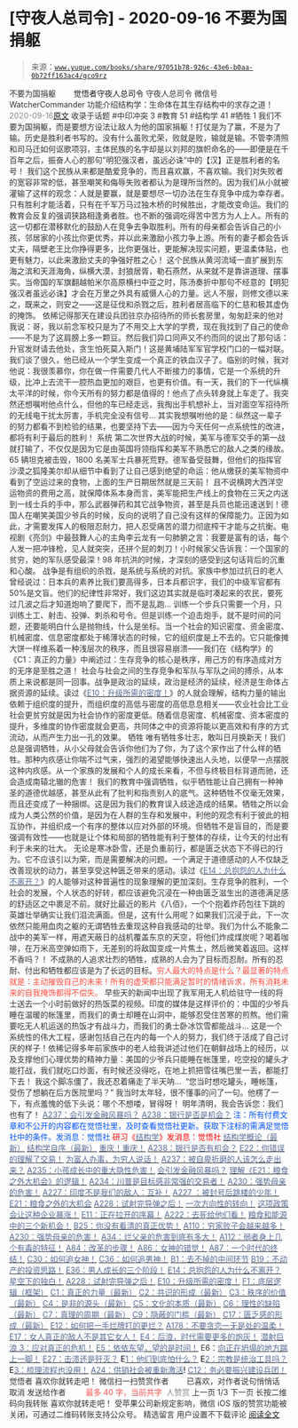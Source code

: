 # [守夜人总司令] - 2020-09-16 不要为国捐躯

> 来源：[`www.yuque.com/books/share/97051b78-926c-43e6-b0aa-0b72ff163ac4/gco9rz`](https://www.yuque.com/books/share/97051b78-926c-43e6-b0aa-0b72ff163ac4/gco9rz)

<ne-p id="520f42f3293818f927861ebbd5b15da4_p_0" data-lake-id="520f42f3293818f927861ebbd5b15da4_p_0"><ne-text id="u06d6dbd4" style="color: rgb(51, 51, 51);">不要为国捐躯</ne-text></ne-p> <ne-p id="30ca4eefa8b6041f34a56d64b45deacd" data-lake-id="30ca4eefa8b6041f34a56d64b45deacd"><ne-text id="ue12298bb" ne-fontsize="12" style="color: rgb(255, 255, 255);">原创</ne-text><ne-text id="uc9896b0a" ne-fontsize="14">觉悟者</ne-text><ne-text id="udb76e2e4" ne-fontsize="14">守夜人总司令</ne-text></ne-p> <ne-p id="0763bcf19e6241ecffa1248e74f0b1f5" data-lake-id="0763bcf19e6241ecffa1248e74f0b1f5"><ne-text id="u051c6b5b" ne-fontsize="14" ne-bold="true" style="color: rgb(51, 51, 51);">守夜人总司令</ne-text></ne-p> <ne-p id="c11130e174c5a43c9c4799e4f81562c3" data-lake-id="c11130e174c5a43c9c4799e4f81562c3"><ne-text id="ud3db141f" ne-fontsize="14" style="color: rgb(51, 51, 51);">微信号</ne-text><ne-text id="ud1f8611f" ne-fontsize="14" style="color: rgb(51, 51, 51);">WatcherCommander</ne-text></ne-p> <ne-p id="5917503dd193f0454ae94f0800b03fb8" data-lake-id="5917503dd193f0454ae94f0800b03fb8"><ne-text id="u180d80f2" ne-fontsize="14" style="color: rgb(51, 51, 51);">功能介绍</ne-text><ne-text id="u263b828e" ne-fontsize="14" style="color: rgb(51, 51, 51);">结构学：生命体在其生存结构中的求存之道！</ne-text></ne-p> <ne-p id="559a0d7635f70a649da909089e38101e" data-lake-id="559a0d7635f70a649da909089e38101e"><ne-text id="uf1831818" style="color: rgb(140, 140, 140);">2020-09-16</ne-text>[<ne-text id="u7a95e854" ne-fontsize="14">原文</ne-text>](https://mp.weixin.qq.com/s?__biz=MzAxNDk1NjI2Mw==&mid=2247485668&idx=1&sn=5637d4b47baa16d7753e0cb8256d77ec&chksm=9b8a2b6cacfda27a8967982236eb5027783903213df0bfdd64f52c5b69e2f181d3ff1203b8f4&scene=27#wechat_redirect&cpage=148)</ne-p> <ne-p id="50f4384abb781ca7ab16fad4f1c852a2" data-lake-id="50f4384abb781ca7ab16fad4f1c852a2"><ne-text id="uafc3b36d" style="color: rgb(51, 51, 51);">收录于话题</ne-text></ne-p> <ne-p id="6112f5851c0a1d11516528e226bb0361" data-lake-id="6112f5851c0a1d11516528e226bb0361"><ne-text id="ub71403f7" style="color: rgb(51, 51, 51);">#中印冲突 3</ne-text></ne-p> <ne-p id="a036a2d3908c0d39f90234e61bd9793a" data-lake-id="a036a2d3908c0d39f90234e61bd9793a"><ne-text id="ud5a4c707" style="color: rgb(51, 51, 51);">#教育 51</ne-text></ne-p> <ne-p id="54e55f6efb3bf4b08f7ce3a6bfb8a7ff" data-lake-id="54e55f6efb3bf4b08f7ce3a6bfb8a7ff"><ne-text id="ue19eb817" style="color: rgb(51, 51, 51);">#结构学 41</ne-text></ne-p> <ne-p id="2994b09e64cddb56740a365cfd66d190" data-lake-id="2994b09e64cddb56740a365cfd66d190"><ne-text id="u09397973" style="color: rgb(51, 51, 51);">#牺牲 1</ne-text></ne-p> <ne-p id="c75732ab6993c1261e930b492f4c5824" data-lake-id="c75732ab6993c1261e930b492f4c5824"><ne-text id="u8f5b690b" style="color: rgb(47, 48, 52);">我们不要为国捐躯，而是要想方设法让敌人为他的国家捐躯！打仗是为了赢，不是为了输。历史是胜利者书写的。没有什么虽败尤荣，败就是败，输就是输。不管李清照和司马迁如何讴歌项羽，主体民族的名字却是以刘邦的旗帜命名的——即便是在千百年之后，振奋人心的那句”明犯强汉者，虽远必诛“中的【汉】正是胜利者的名号！</ne-text></ne-p> <ne-p id="f7e422b4a87f5d2424eccfa6b1de892b" data-lake-id="f7e422b4a87f5d2424eccfa6b1de892b"><ne-text id="u8a4edd68" style="color: rgb(47, 48, 52);">我们这个民族从来都是酷爱竞争的，而且喜欢赢，不喜欢输。我们对失败者的宽容非常的低，甚至嘲笑和侮辱失败者都认为是理所当然的。因为我们从小就被灌输了这样的观念：人就是要赢，就是要想尽一切办法在生存竞争中成为幸存者。只有胜利才能活着，只有在千军万马过独木桥的时候胜出，才能改变命运。我们的教育会反复的强调狭路相逢勇者胜。也不断的强调吃得苦中苦方为人上人。所有的这一切都在潜移默化的鼓励人在竞争去争取胜利。所有的母亲都会告诉自己的小孩，邻居家的小孩比你更优秀，并以此来激励小孩力争上游。所有的妻子都会告诉丈夫，隔壁老王比你挣得更多，比你更强壮，更能解决现实问题，更温柔体贴，也更有魅力，以此来激励丈夫的争强好胜之心！</ne-text></ne-p> <ne-p id="b6bc8ef7e7d942de06d3515563be4267" data-lake-id="b6bc8ef7e7d942de06d3515563be4267"><ne-text id="u8c5616f5" style="color: rgb(47, 48, 52);">这个民族从黄河流域一直扩展到东海之滨和天涯海角，纵横大漠，封狼居胥，勒石燕然，从来就不是靠讲道理、摆事实。当帝国的军旗翻越帕米尔高原横扫中亚之时，陈汤奏折中那句不经意的【明犯强汉者虽远必诛】才会在万里之外具有威慑人心的力量。远人不服，则修文德以来之，既来之，则安之——这是征伐和杀戮之后，胜利者居高临下的仁慈和极其虚伪的掩饰。</ne-text></ne-p> <ne-p id="26e1c3db23373672362caff9fa23e1fb" data-lake-id="26e1c3db23373672362caff9fa23e1fb"><ne-text id="u087168c8" style="color: rgb(51, 51, 51);">依稀记得那天在建设兵团驻京办招待所的师长套房里，匆匆赶来的他对我说：哥，我以前念军校只是为了不用交上大学的学费，现在我找到了自己的使命——不是为了这肩膀上多一颗豆。然后我们异口同声又不约而同的说出了那句话：升官发财请去他处，贪生怕死莫入斯门！这是黄埔陆军军官学校门口的一幅对联。我们谈了很久，他已经从一个学生变成一个真正的铁血汉子了。临别的时候，我对他说：我很羡慕你，你在做一件需要几代人不断接力的事情，它是一个系统的升级，比冲上去流干一腔热血更加的艰巨，也更有价值。有一天，我们的下一代纵横太平洋的时候，你今天所有的努力都是值得的！他点了点头转身就上车走了。我突然还想嘱咐他点什么，但他的车已经走远，我掏出手机想补上，当对面空军招待所的无线电干扰太厉害，手机完全没有信号… 其实我想嘱咐他的是：纵然这一辈子的努力都看不到检验的结果，也要坚持下去——因为今天任何一点系统性的改进，都将有利于最后的胜利！</ne-text></ne-p> <ne-p id="ea94e0d91cb47de5b5c329ed3a740676" data-lake-id="ea94e0d91cb47de5b5c329ed3a740676"><ne-text id="u98a6791f" ne-bold="true" style="color: rgb(51, 51, 51);">系统</ne-text></ne-p> <ne-p id="1ac5551ecfb4fa57cb6cece21e38c470" data-lake-id="1ac5551ecfb4fa57cb6cece21e38c470"><ne-text id="ub3415ea5" style="color: rgb(51, 51, 51);">第二次世界大战的时候，美军与德军交手的第一战就打输了，不仅仅是因为它是由英国将领指挥和美军不熟悉它的敌人之类的缘故。65 辆坦克被击毁，1800 名美军士兵暴死荒野。德军备受鼓舞，但他们的指挥官沙漠之狐隆美尔却从细节中看到了让自己感到绝望的命运：他从缴获的美军物资中看到了空运过来的食物，上面的生产日期居然就是三天前！</ne-text></ne-p> <ne-p id="6bc2fc395d474d4973186591ef8c5202" data-lake-id="6bc2fc395d474d4973186591ef8c5202"><ne-text id="ua9ff77cd" style="color: rgb(51, 51, 51);">且不说横跨大西洋空运物资的费用之高，就保障体系本身而言，美军能把生产线上的食物在三天之内送到一线士兵的手中，那么武器弹药和其它战争物资，甚至是兵员也能迅速送到！德国人在嘲笑美国少爷兵的时候，反向的说明了自己没有这样的保障能力。正因为如此，才需要发挥人的极限忍耐力，把人忍受痛苦的潜力彻底榨干才能与之抗衡。电视剧《亮剑》中最鼓舞人心的主角李云龙有一句肺腑之言：我要是富有的话，每个人发一把冲锋枪，见人就突突，还拼个屁的刺刀！小时候家父告诉我：一个国家的贫穷，她的军队感受最深！98 年抗洪的时候，才深刻的感受到这句话背后的沉重和心酸。</ne-text></ne-p> <ne-p id="a70cd529f89d855cc976133688655f54" data-lake-id="a70cd529f89d855cc976133688655f54"><ne-text id="uf79ee60a" style="color: rgb(51, 51, 51);">战争是有组织的杀戮，是系统与系统的对抗。家族中参加过抗日的老人曾经说过：日本兵的素养比我们要高得多，日本兵都识字，我们的中级军官都有 50%是文盲。他们的纪律性非常好，我们这边其实就是临时凑起来的农民，要死过几波之后才知道炮响了要爬下，而不是乱跑… 训练一个步兵只需要一个月，只训练土工、射击、投弹、刺杀和号令。但是训练一个迫击炮手，就不是时间的问题，还要能明白什么是抛物线，什么是坐标。当一个社会的知识密度、资金密度、机械密度、信息密度都处于稀薄状态的时候，它的组织度是上不去的。它只能像摊大饼一样维系着一种浅层次的秩序，而且很容易崩溃——我们在《结构学》的《C1：真正的力量》中阐述过：生存竞争的核心是秩序，用己方的有序造成对方的无序是至胜之道！</ne-text></ne-p> <ne-p id="fe4f453598efa5a53133c014ee67e289" data-lake-id="fe4f453598efa5a53133c014ee67e289"><ne-text id="u0e7e67b3" style="color: rgb(51, 51, 51);">社会与社会之间的生存竞争和军队与军队之间的搏杀，从本质上来说都是同一回事。战争是政治的延续，政治是经济的延续，经济是生命体占据资源的延续。读过《</ne-text>[<ne-text id="u6d1882c4" style="color: rgb(87, 107, 149);">E10：升级所需的密度！</ne-text>](http://mp.weixin.qq.com/s?__biz=MzAxNDk1NjI2Mw==&mid=2247485337&idx=1&sn=e93780b3d10de5b467e71f326eb12838&chksm=9b8a2411acfdad07d858079223ba3eda77fe88caa8d769030eb67c15f5511fab584f8d1244ca&scene=21#wechat_redirect)<ne-text id="u4523721a" style="color: rgb(51, 51, 51);">》的人就会理解，结构力量的输出依赖于组织度的提升，而组织度的高低与密度的高低息息相关——农业社会比工业社会更贫穷就是因为社会协作的密度更低。随着信息密度、机械密度、资本密度的提升，多维度的协作密度就会更高，共同体之中的资源将能以更高效和有序的方式流动，从而产生力出一孔的效果。</ne-text></ne-p> <ne-p id="5aa0bbf7916233125e4385a01f52effb" data-lake-id="5aa0bbf7916233125e4385a01f52effb"><ne-text id="u98f88f10" ne-bold="true" style="color: rgb(51, 51, 51);">牺牲</ne-text></ne-p> <ne-p id="f817faf043d5fc33bd021c702493921e" data-lake-id="f817faf043d5fc33bd021c702493921e"><ne-text id="u1a166a91" style="color: rgb(51, 51, 51);">唯有牺牲多壮志，敢叫日月换新天！我们总是强调牺牲，从小父母就会告诉你他们为了你，为了这个家作出了什么样的牺牲。那种内疚感让你喘不过气来，强烈的渴望能够快速出人头地，以便早一点摆脱这种内疚感。从一个家族的发展和个人的成长来看，不但与终极目标背道而驰，还会造成南辕北辙的危害！</ne-text></ne-p> <ne-p id="eba6cce467781cd750bd5c26614dbb79" data-lake-id="eba6cce467781cd750bd5c26614dbb79"><ne-text id="udb5998ae" style="color: rgb(51, 51, 51);">我们的教育中强调牺牲，似乎牺牲能让自己拥有一种神圣的道德优越感，甚至从此有了批判和指责别人的底气。这种牺牲不仅毫无效果，而且还变成了一种捆绑。这是因为我们的教育误入歧途造成的结果。牺牲之所以会成为人类公然的价值，是因为在人群的生存和发展中，利他的观念有利于彼此的相互协作，并组织成一个有序的整体以应对外部的环境。但牺牲不是盲目的，而是要强调有效性——也就是让个体和局部的牺牲能有利于整体的存续，让今天的付出有利于未来的壮大。</ne-text></ne-p> <ne-p id="b873df138629660c0d496713a2c73693" data-lake-id="b873df138629660c0d496713a2c73693"><ne-text id="ucc48e381" style="color: rgb(51, 51, 51);">无论是寒冰卧雪，还是负重前行，都是匮乏状态下不得已的行为。它不应该引以为荣，而是需要解决的问题。一个满足于道德感动的人不仅缺乏改善现状的动力，甚至享受这种匮乏带来的感动。读过《</ne-text>[<ne-text id="u114023bd" style="color: rgb(87, 107, 149);">E14：总抱怨的人为什么不离开？</ne-text>](http://mp.weixin.qq.com/s?__biz=MzIzMDYwOTM0Mg==&mid=2247484341&idx=1&sn=c266eb0136273f0b1219e0fd659daafc&chksm=e8b19b64dfc61272f157e1e17a76b2e83c6fd62a1beb78d60ea73a65463109b428cd9dd6ce7a&scene=21#wechat_redirect)<ne-text id="ue2bb50b6" style="color: rgb(51, 51, 51);">》的人能够对这种普遍性的现象理解的更加深刻。生存竞争的胜利，一个社会的发展，个人状态的好转，都应该避免沉浸在一种由匮乏滋生出的道德满足感的舒适区之中裹足不前。就好比最近的影片《八佰》，一个个抱着炸药包往下跳的英雄壮举确实让我们泪流满面。但是，这有什么用呢？如果我们沉浸于此，下一次依然只能用血肉之躯的无谓牺牲去重现这种自我感动的壮举。我们为什么不能象二战中的美军一样，用遮天蔽日的战机覆盖东京的天空，将他们炸成煤炭呢？喝着咖啡，在万米高空弹如雨下，无差别的将敌国变成一片焦土，然后微笑着返回。这样不香吗？！</ne-text></ne-p> <ne-p id="cc3ea5c5a3415cd8d985c4a91b6d4aa4" data-lake-id="cc3ea5c5a3415cd8d985c4a91b6d4aa4"><ne-text id="u76f3c650" ne-bold="true" style="color: rgb(51, 51, 51);">不成熟的人追求壮烈的牺牲，成熟的人会为了目标而忍耐。所有的忍耐、付出和牺牲都应该是为了长远的目标。</ne-text><ne-text id="ub050a1a6" style="color: rgb(255, 76, 65);">穷人最大的特点是什么？最显著的特点就是：主动摧毁自己的未来！所有的虚荣都只能满足暂时的情绪诉求，所有消耗未来的自我掩饰都得不偿失。</ne-text></ne-p> <ne-p id="20ca2db627716ab3fb5d54a60c38eae3" data-lake-id="20ca2db627716ab3fb5d54a60c38eae3"><ne-text id="u52c89c03" style="color: rgb(51, 51, 51);">早些天的新闻中出现了我军用无人机给驻守一线的将士送去一个小时前做好的热饭菜的视频。印度的媒体是这样评价的：中国的少爷兵睡在温暖的帐篷里，而我们的勇士却睡在山洞中，能够忍受住苦寒的煎熬。他们需要吃无人机运送的热饭才有战斗力，而我们的勇士卧冰饮雪都能战斗…</ne-text></ne-p> <ne-p id="3733e41092aaa520f87188e9ddc03ba1" data-lake-id="3733e41092aaa520f87188e9ddc03ba1"><ne-text id="ud6dfa5fa" style="color: rgb(51, 51, 51);">这是一个系统性的伟大工程，感谢包括自己在内的每一个人的努力，我们终于活成了自己讨厌的样子！依稀记得多年前家族中的老人给我讲述过他们在朝鲜战场上的经历，以及支撑他们心理优势的精神力量：美国的少爷兵只能睡在帐篷里，吃空投的罐头才能打战，我们就吃口炒面，有时候还没得吃，在地上抓把雪往嘴巴里一丢，都能打下去！ 我这个脚冻僵了，我还忍着痛走了半天呐…  “您当时想吃罐头，睡帐篷，受伤了想躺在后方医院里吗？” 我当时太年轻，很不懂事的问了一句。他楞了一下，有点羞愧的低下头说：哪个不想喽，冒得呀！</ne-text></ne-p> <ne-p id="d9bb76815cf07db76ff0d902be77d711" data-lake-id="d9bb76815cf07db76ff0d902be77d711"><ne-text id="u3b3dc1d2" style="color: rgb(51, 51, 51);">明年清明，我会告诉您：我们也有了！</ne-text></ne-p> <ne-p id="228eff93e02c606554f74b1e78231220" data-lake-id="228eff93e02c606554f74b1e78231220">[<ne-text id="u889dbc02" style="color: rgb(87, 107, 149);">A237：会引发金融风暴吗？</ne-text>](http://mp.weixin.qq.com/s?__biz=MzIzMDYwOTM0Mg==&mid=2247484522&idx=1&sn=2c70396adcb6dc54df34052ca924aac5&chksm=e8b19cbbdfc615ad03c4de063af6eb3dcd8af5e3b20e71438206304d6b44ad150fc6d8b8e9ff&scene=21#wechat_redirect)</ne-p> <ne-p id="42d80c04ccc1e517c7c98e4336480a91" data-lake-id="42d80c04ccc1e517c7c98e4336480a91">[<ne-text id="ue47369e2" style="color: rgb(87, 107, 149);">A238：银行是否是机会？</ne-text>](http://mp.weixin.qq.com/s?__biz=MzIzMDYwOTM0Mg==&mid=2247484540&idx=1&sn=81b890bffd6da20d47889eaba2f4f952&chksm=e8b19caddfc615bb3c116dfad3102dbc26db8b52dd66651175b2e20cbae6005598a4735bdf67&scene=21#wechat_redirect)</ne-p> <ne-p id="4ea8928432e1ad37de5ecf7e1ca91c44" data-lake-id="4ea8928432e1ad37de5ecf7e1ca91c44"><ne-text id="u9746e9bd" style="color: rgb(0, 82, 255);">注：</ne-text><ne-text id="u2e1625ce" style="color: rgb(0, 82, 255);">所有付费文章和不公开的内容都在觉悟社里，及时查看觉悟社更新。获取下注标的需满足觉悟社中的条件。发消息：觉悟社</ne-text></ne-p> <ne-p id="fa83739848203371d91797bb5f5e28b2" data-lake-id="fa83739848203371d91797bb5f5e28b2"><ne-text id="u9602bd66" style="color: rgb(255, 0, 0);">研习《</ne-text>[<ne-text id="uce0f28d3" style="color: rgb(87, 107, 149);">结构学</ne-text>](https://mp.weixin.qq.com/mp/appmsgalbum?action=getalbum&album_id=1318317199878225920&__biz=MzAxNDk1NjI2Mw==#wechat_redirect)<ne-text id="u6eb873a5" style="color: rgb(255, 0, 0);">》发消息</ne-text><ne-text id="udc72c7b6" ne-bold="true" style="color: rgb(255, 0, 0);">：觉悟社</ne-text></ne-p>  <ne-p id="f651120d42a59e2ec6db9031a086398a" data-lake-id="f651120d42a59e2ec6db9031a086398a"><ne-card data-card-name="image" data-card-type="inline" id="hJzmM" data-event-boundary="card" style="color: rgb(51, 51, 51);"><ne-p id="431f34335fa14d3402f17248df49d304" data-lake-id="431f34335fa14d3402f17248df49d304">[<ne-text id="u16296931" style="color: rgb(87, 107, 149);">结构学概论（最新）</ne-text>](http://mp.weixin.qq.com/s?__biz=MzAxNDk1NjI2Mw==&mid=2247485167&idx=1&sn=d5e962eff4a8e9770c83bc87d19d07f3&chksm=9b8a2567acfdac7154f7a62996dca874e5d186b44f3d120dcb633760318788c42d304e325313&scene=21#wechat_redirect)</ne-p> <ne-p id="bd4fc803708b9b53a894c9583a1553f2" data-lake-id="bd4fc803708b9b53a894c9583a1553f2">[<ne-text id="u98701394" style="color: rgb(87, 107, 149);">结构学自序（最新）</ne-text>](http://mp.weixin.qq.com/s?__biz=MzAxNDk1NjI2Mw==&mid=2247485327&idx=1&sn=5a8c9a6499c84e1c3129ca7cb41e0ac7&chksm=9b8a2407acfdad112471c12c6b86e4e914116dbb6d6588fa726a72e0aafa01d9c1b9fd24a738&scene=21#wechat_redirect)</ne-p> <ne-p id="5e8e3d514ff6c41cdf650e19accb02cc" data-lake-id="5e8e3d514ff6c41cdf650e19accb02cc">[<ne-text id="uf5ff4bb5" style="color: rgb(87, 107, 149);">重庆！重庆！</ne-text>](http://mp.weixin.qq.com/s?__biz=MzAxNDk1NjI2Mw==&mid=2247485354&idx=1&sn=331128611c478feede60317e963239a5&chksm=9b8a2422acfdad3448a9bcc0f9745f4367028e8a9b0a307f7c01c2690c398560a4be5e43492c&scene=21#wechat_redirect)</ne-p> <ne-p id="922f2c1b5bc839d4bc8875903ff28b33" data-lake-id="922f2c1b5bc839d4bc8875903ff28b33">[<ne-text id="u90f1ab4a" style="color: rgb(87, 107, 149);">A238：银行是否有机会？</ne-text>](http://mp.weixin.qq.com/s?__biz=MzIzMDYwOTM0Mg==&mid=2247484540&idx=1&sn=81b890bffd6da20d47889eaba2f4f952&chksm=e8b19caddfc615bb3c116dfad3102dbc26db8b52dd66651175b2e20cbae6005598a4735bdf67&scene=21#wechat_redirect)</ne-p> <ne-p id="324b202b007a652fa920f6f40a6a9ae2" data-lake-id="324b202b007a652fa920f6f40a6a9ae2">[<ne-text id="u1ea23dd8" style="color: rgb(87, 107, 149);">E22：你错误的理解了交易！</ne-text>](http://mp.weixin.qq.com/s?__biz=MzIzMDYwOTM0Mg==&mid=2247484534&idx=1&sn=4da3b80744c11ff93a064a7a2d4b7c06&chksm=e8b19ca7dfc615b18eaa929a98f58a9ff6f4b63436cfa078a3157f29d854f17c571baf2de47d&scene=21#wechat_redirect)</ne-p> <ne-p id="40e1a29956eb2fd01d5b9538af0ad7c7" data-lake-id="40e1a29956eb2fd01d5b9538af0ad7c7">[<ne-text id="u85dc75b9" style="color: rgb(87, 107, 149);">为富人办事，为穷人说话！</ne-text>](http://mp.weixin.qq.com/s?__biz=MzIzMDYwOTM0Mg==&mid=2247484462&idx=1&sn=195ebab17907fba73c69ae7a11bc40ad&chksm=e8b19cffdfc615e9b2f88327d492813afa3656859f4d67a6d831ac1cf684a54b760a8b8edcd6&scene=21#wechat_redirect)</ne-p> <ne-p id="bed7f6245d74d5c2062528210aa93620" data-lake-id="bed7f6245d74d5c2062528210aa93620">[<ne-text id="u8f39fb87" style="color: rgb(87, 107, 149);">A237：被自卑折磨的人该怎么走出来？</ne-text>](http://mp.weixin.qq.com/s?__biz=MzIzMDYwOTM0Mg==&mid=2247484529&idx=1&sn=5cda6fa381314ad6f7a35ab99e1371eb&chksm=e8b19ca0dfc615b689e2d9bb82ff6a52ad758063a1994d668cd4b86d62f7eb69d75dcf203381&scene=21#wechat_redirect)</ne-p> <ne-p id="d7798f4f3a27e9841e80d3523821cada" data-lake-id="d7798f4f3a27e9841e80d3523821cada">[<ne-text id="uab4e2d92" style="color: rgb(87, 107, 149);">A235：小孩成长中的重大隐性危害！</ne-text>](http://mp.weixin.qq.com/s?__biz=MzIzMDYwOTM0Mg==&mid=2247484498&idx=1&sn=29d5df90e1621a833a1b091917d398c5&chksm=e8b19c83dfc61595ea43aa681ecf86e291392deeec080e32ab21cbacdd044c99e0d9ba86591e&scene=21#wechat_redirect)</ne-p> <ne-p id="85ced051f36c2991aaae581e3f3e8199" data-lake-id="85ced051f36c2991aaae581e3f3e8199">[<ne-text id="u1979b806" style="color: rgb(87, 107, 149);">会引发金融风暴吗？</ne-text>](http://mp.weixin.qq.com/s?__biz=MzIzMDYwOTM0Mg==&mid=2247484522&idx=1&sn=2c70396adcb6dc54df34052ca924aac5&chksm=e8b19cbbdfc615ad03c4de063af6eb3dcd8af5e3b20e71438206304d6b44ad150fc6d8b8e9ff&scene=21#wechat_redirect)</ne-p> <ne-p id="8f73c7234ff4e61c6b161afc814c4a21" data-lake-id="8f73c7234ff4e61c6b161afc814c4a21">[<ne-text id="u80559b7e" style="color: rgb(87, 107, 149);">理解《E21：粮食之外大机会》的逻辑！</ne-text>](http://mp.weixin.qq.com/s?__biz=MzIzMDYwOTM0Mg==&mid=2247484490&idx=1&sn=d6b0ba80383d73c2bfb33dd61bad8d51&chksm=e8b19c9bdfc6158d73d9235a78c2973b21668eebd350c2f32979b7c00cbf60772ad297245654&scene=21#wechat_redirect)</ne-p> <ne-p id="77604cfb76dd1966a2cec92d07f31a35" data-lake-id="77604cfb76dd1966a2cec92d07f31a35">[<ne-text id="ud23e847d" style="color: rgb(87, 107, 149);">A234：川普是目标感非常强的交易者！</ne-text>](http://mp.weixin.qq.com/s?__biz=MzAxNDk1NjI2Mw==&mid=2247485608&idx=1&sn=057b67c8598ed8c182cbd27b048bb43a&chksm=9b8a2b20acfda2364c5788396766d79261e91c64949349d9a398b69e85f64dcbf357125dc14b&scene=21#wechat_redirect)</ne-p> <ne-p id="0d8ad77ee8916cc3a6c6e660a4cf4ba4" data-lake-id="0d8ad77ee8916cc3a6c6e660a4cf4ba4">[<ne-text id="ud28ef8d4" style="color: rgb(87, 107, 149);">A230：强势母亲的危害！</ne-text>](http://mp.weixin.qq.com/s?__biz=MzAxNDk1NjI2Mw==&mid=2247485580&idx=1&sn=2cc3edbadc35fe694b34e553e609e93f&chksm=9b8a2b04acfda21277dcce494459ecb73b606a954a7e020e03498408591b33bead008575f0f7&scene=21#wechat_redirect)</ne-p> <ne-p id="2b7d80c613a85b7b2f95a5bf3d3cb66b" data-lake-id="2b7d80c613a85b7b2f95a5bf3d3cb66b">[<ne-text id="u976bfe57" style="color: rgb(87, 107, 149);">A227：印度不是我们的敌人：互补！</ne-text>](http://mp.weixin.qq.com/s?__biz=MzAxNDk1NjI2Mw==&mid=2247485574&idx=1&sn=268d20521da6989ef4ae4dd016f2786b&chksm=9b8a2b0eacfda2181ec2982469228e388b8a0b4bd1418bc8fd7a61b31e09253a019d6c409a38&scene=21#wechat_redirect)</ne-p> <ne-p id="11296893f7e438beda12b652e2b13090" data-lake-id="11296893f7e438beda12b652e2b13090">[<ne-text id="ue2ea9399" style="color: rgb(87, 107, 149);">A227 ：被封号后跳楼的少年！</ne-text>](http://mp.weixin.qq.com/s?__biz=MzAxNDk1NjI2Mw==&mid=2247485567&idx=1&sn=08c539f8f9af069f0be6a2b77ae1e332&chksm=9b8a2bf7acfda2e147d220912f1643f4d151b6d470349d767471016ae5e2ef75ad61942949aa&scene=21#wechat_redirect)</ne-p> <ne-p id="6cdaee33adc66a5208c4c3114134d562" data-lake-id="6cdaee33adc66a5208c4c3114134d562">[<ne-text id="ufb7951c8" style="color: rgb(87, 107, 149);">E21：粮食之外的大机会</ne-text>](http://mp.weixin.qq.com/s?__biz=MzIzMDYwOTM0Mg==&mid=2247484467&idx=1&sn=3e55978f301000a127810e175ff62431&chksm=e8b19ce2dfc615f43cf8c3132fde8ff0b62438e3f2c48fc87d1e74e56cf796e6a81cbf6095d1&scene=21#wechat_redirect)</ne-p> <ne-p id="0632de33a9990299bd2440f96a3aec83" data-lake-id="0632de33a9990299bd2440f96a3aec83">[<ne-text id="udbc5cb17" style="color: rgb(87, 107, 149);">A228：试射完导弹之后！</ne-text>](http://mp.weixin.qq.com/s?__biz=MzIzMDYwOTM0Mg==&mid=2247484457&idx=1&sn=df8df33971702f91b753ae45f52d165d&chksm=e8b19cf8dfc615ee367c487e82b8450dd723dd5255b789337b8bde92a1f8405e3d71269f34ae&scene=21#wechat_redirect)</ne-p> <ne-p id="90d8c19a05cf8060b74da89815786eaf" data-lake-id="90d8c19a05cf8060b74da89815786eaf">[<ne-text id="ud0bb43ca" style="color: rgb(87, 107, 149);">一次方向性的转向！</ne-text>](http://mp.weixin.qq.com/s?__biz=MzIzMDYwOTM0Mg==&mid=2247484426&idx=1&sn=430ba9a2f1537848dc2ca35f44877633&chksm=e8b19cdbdfc615cdf516be63ce9647608d13cfc5edb93e248227b651264b71a4c3ef40af6469&scene=21#wechat_redirect)</ne-p> <ne-p id="ae7641a15cdfd6504c04554dac49da8c" data-lake-id="ae7641a15cdfd6504c04554dac49da8c">[<ne-text id="u72c3e3e3" style="color: rgb(87, 107, 149);">这项政策会让这种企业暴涨！</ne-text>](http://mp.weixin.qq.com/s?__biz=MzAxNDk1NjI2Mw==&mid=2247485501&idx=1&sn=48afac32bfdab7acc8bcdc4c747a5060&chksm=9b8a2bb5acfda2a3cca374997c6b5a4e8e9e26e4f5bf4bd171ef9100692e431fab74cbbc15f6&scene=21#wechat_redirect)</ne-p> <ne-p id="ca0b6ad1c463642895b896dbf974d228" data-lake-id="ca0b6ad1c463642895b896dbf974d228">[<ne-text id="uf52ab3b8" style="color: rgb(87, 107, 149);">E11：正在拉开的序幕！</ne-text>](http://mp.weixin.qq.com/s?__biz=MzIzMDYwOTM0Mg==&mid=2247484429&idx=1&sn=279d506a3227b5ce32b3f748030b6d85&chksm=e8b19cdcdfc615cab4d71852335bf289a6cd64cec0767a6a6d5f94037774b63e03b7b0ee08d1&scene=21#wechat_redirect)</ne-p> <ne-p id="f5e4b71a88cda7d74bb579fe8d2119ad" data-lake-id="f5e4b71a88cda7d74bb579fe8d2119ad">[<ne-text id="uccf5c9b7" style="color: rgb(87, 107, 149);">A222：去死给他们看！</ne-text>](http://mp.weixin.qq.com/s?__biz=MzIzMDYwOTM0Mg==&mid=2247484441&idx=1&sn=1615709251d7bb034c73ecce3e4c14c5&chksm=e8b19cc8dfc615ded11c69f5d87f331891afe58bb6a1ac4d18908e7056fdc2ca7deb28a02ffa&scene=21#wechat_redirect)</ne-p> <ne-p id="6d4ad8f88adcfe2f47842c223f818c87" data-lake-id="6d4ad8f88adcfe2f47842c223f818c87">[<ne-text id="u7c942692" style="color: rgb(87, 107, 149);">粮食和能源中的三个新机会！</ne-text>](http://mp.weixin.qq.com/s?__biz=MzIzMDYwOTM0Mg==&mid=2247484415&idx=1&sn=ef3626b963e5b45dec87912463a8603e&chksm=e8b19b2edfc6123828d2919701fcc05f05fc035bc55ce0c6e8440475b4884683c024235823db&scene=21#wechat_redirect)</ne-p> <ne-p id="bdceb226faaca72e4c13e0f34daf0903" data-lake-id="bdceb226faaca72e4c13e0f34daf0903">[<ne-text id="ue6115ce6" style="color: rgb(87, 107, 149);">B25：你没有看清的真正优势！</ne-text>](http://mp.weixin.qq.com/s?__biz=MzIzMDYwOTM0Mg==&mid=2247484397&idx=1&sn=27132ec1912c70e752f7869429505a80&chksm=e8b19b3cdfc6122a7731db9eb66341a9909e9d973b25a6e228a62e7f360c1f0eff906591ed04&scene=21#wechat_redirect)</ne-p> <ne-p id="ea4545c8a68742cd09a2db557744b478" data-lake-id="ea4545c8a68742cd09a2db557744b478">[<ne-text id="u8f0abf76" style="color: rgb(87, 107, 149);">A110：穷家败子会越来越多！</ne-text>](http://mp.weixin.qq.com/s?__biz=MzAxNDk1NjI2Mw==&mid=2247484897&idx=1&sn=84e1c8a85eb385c04f400095d47d55eb&chksm=9b8a2669acfdaf7f7a431a12c057023ae123aaa855b0f9d48a98c21eae27788632beb60765c9&scene=21#wechat_redirect)</ne-p> <ne-p id="7e3f7d5d8195241321d574d6c34af8d9" data-lake-id="7e3f7d5d8195241321d574d6c34af8d9">[<ne-text id="ud26c2f0b" style="color: rgb(87, 107, 149);">A230：强势母亲的危害！</ne-text>](http://mp.weixin.qq.com/s?__biz=MzAxNDk1NjI2Mw==&mid=2247485580&idx=1&sn=2cc3edbadc35fe694b34e553e609e93f&chksm=9b8a2b04acfda21277dcce494459ecb73b606a954a7e020e03498408591b33bead008575f0f7&scene=21#wechat_redirect)</ne-p> <ne-p id="f7b1a42e0c22bd4c82c1a54f3455f4d7" data-lake-id="f7b1a42e0c22bd4c82c1a54f3455f4d7">[<ne-text id="ub6ba26b4" style="color: rgb(87, 107, 149);">A34：烂父亲的危害到底有多大！</ne-text>](http://mp.weixin.qq.com/s?__biz=MzIzMDYwOTM0Mg==&mid=2247483986&idx=1&sn=984fbf5e696f7a3f34f25dcf93037cea&chksm=e8b19a83dfc61395d629a54503920505c42a73a62b9e72308ed4ea0d66c509ca66a1a3138ea5&scene=21#wechat_redirect)</ne-p> <ne-p id="0575ecd0fc44e1394a870def515af24c" data-lake-id="0575ecd0fc44e1394a870def515af24c">[<ne-text id="ua01d9f44" style="color: rgb(87, 107, 149);">A112：弱者身上几个有毒的特征！</ne-text>](http://mp.weixin.qq.com/s?__biz=MzAxNDk1NjI2Mw==&mid=2247484903&idx=1&sn=609b7c81f10207eea8bcccbe35aa61b6&chksm=9b8a266facfdaf790a328ee9eca9d05f95ce939b69b2e4c1fcaacd63470bd79c44d03caeb00c&scene=21#wechat_redirect)</ne-p> <ne-p id="6f9b69cdab939fcf5612cb0c641e195a" data-lake-id="6f9b69cdab939fcf5612cb0c641e195a">[<ne-text id="u6f5ad1b9" style="color: rgb(87, 107, 149);">A84：改革的步骤！</ne-text>](http://mp.weixin.qq.com/s?__biz=MzIzMDYwOTM0Mg==&mid=2247484098&idx=1&sn=8a28fd5dce47b485ed38e4f3cfdb7d05&chksm=e8b19a13dfc61305fde13511d297aa1d6b59184825c7998f338e7d5f36742e3c06c717d78fe8&scene=21#wechat_redirect)</ne-p> <ne-p id="d6d486aa650026165c192e771974ba31" data-lake-id="d6d486aa650026165c192e771974ba31">[<ne-text id="u70842a13" style="color: rgb(87, 107, 149);">A86：女神的错觉！</ne-text>](http://mp.weixin.qq.com/s?__biz=MzAxNDk1NjI2Mw==&mid=2247484733&idx=1&sn=fab22e8ab3f80b78dab3d4e2e2716bfb&chksm=9b8a26b5acfdafa374df83506e5086a573169362877918977c08490b4e9747c45c99d1266e7f&scene=21#wechat_redirect)</ne-p> <ne-p id="7ef2d7d43a0f97be5bfa1034dff3840a" data-lake-id="7ef2d7d43a0f97be5bfa1034dff3840a">[<ne-text id="uaf12faf4" style="color: rgb(87, 107, 149);">A87：一个时代的终结！</ne-text>](http://mp.weixin.qq.com/s?__biz=MzIzMDYwOTM0Mg==&mid=2247484102&idx=1&sn=c0572fe89409ac0ef2d1468b8f81f130&chksm=e8b19a17dfc6130119eacf0492c237b5173f6f9c13265a36d7919e3132228f8c2d3306863c08&scene=21#wechat_redirect)</ne-p> <ne-p id="feadefa1006b5847594b073a1b296c25" data-lake-id="feadefa1006b5847594b073a1b296c25">[<ne-text id="u98e95b2b" style="color: rgb(87, 107, 149);">C30：如何追女神！</ne-text>](http://mp.weixin.qq.com/s?__biz=MzAxNDk1NjI2Mw==&mid=2247484588&idx=1&sn=de5c95495cc04bcfe8644c3c2bc025c3&chksm=9b8a2724acfdae3286a142c2de506a7494e2d7aa50c990c0e159cedab07b5287040f286dfac6&scene=21#wechat_redirect)</ne-p> <ne-p id="3e83a27b95ca0fc13ded1338da2bcc72" data-lake-id="3e83a27b95ca0fc13ded1338da2bcc72">[<ne-text id="u23f6d07f" style="color: rgb(87, 107, 149);">C36：如何追男神！</ne-text>](http://mp.weixin.qq.com/s?__biz=MzAxNDk1NjI2Mw==&mid=2247485234&idx=1&sn=3a3659e6648263013c662bb25ff35795&chksm=9b8a24baacfdadace5d8fa147798a3e18e84b07e4f8761b0f7137b9811a42425b869336013db&scene=21#wechat_redirect)</ne-p> <ne-p id="438b96da9c317666f2093ba896b986a5" data-lake-id="438b96da9c317666f2093ba896b986a5">[<ne-text id="u08a4c8aa" style="color: rgb(87, 107, 149);">B1：去不掉的中间环节</ne-text>](http://mp.weixin.qq.com/s?__biz=MzIzMDYwOTM0Mg==&mid=2247483903&idx=1&sn=e8a21cb816d6a27d869f81463805a208&chksm=e8b1992edfc610380f54d91f9acc9844820c77ce8a5bcedb4f36372c406647f45fd2514a6a77&scene=21#wechat_redirect)</ne-p> <ne-p id="f97f7bcf17b9d78cc6cbb29e19441a09" data-lake-id="f97f7bcf17b9d78cc6cbb29e19441a09">[<ne-text id="u4731b1db" style="color: rgb(87, 107, 149);">B19：不动产的投资思路！</ne-text>](http://mp.weixin.qq.com/s?__biz=MzIzMDYwOTM0Mg==&mid=2247484069&idx=1&sn=a13a6e590a21b27fd1356718b3a2dcd3&chksm=e8b19a74dfc613622b23c7233732cbb1d499c75f9b7ac3047cdeaee3a34eeae7d3b4871429f1&scene=21#wechat_redirect)</ne-p> <ne-p id="2707b07b1d764a0db421ae59223238ca" data-lake-id="2707b07b1d764a0db421ae59223238ca">[<ne-text id="u7863b63d" style="color: rgb(87, 107, 149);">E36：男人成长的三个阶段！</ne-text>](http://mp.weixin.qq.com/s?__biz=MzIzMDYwOTM0Mg==&mid=2247484322&idx=1&sn=c300d9466951d36645128c5167ca5934&chksm=e8b19b73dfc61265dde1bb437a9945db0c1d9c7fe1cbffe1feec995c9dde8a6eb99272dc86a9&scene=21#wechat_redirect)</ne-p> <ne-p id="d44ce0b4c079bf1ddac9ee85faf1b4e1" data-lake-id="d44ce0b4c079bf1ddac9ee85faf1b4e1">[<ne-text id="uffed275a" style="color: rgb(87, 107, 149);">E14：总抱怨的人为什么不离开？</ne-text>](http://mp.weixin.qq.com/s?__biz=MzIzMDYwOTM0Mg==&mid=2247484341&idx=1&sn=c266eb0136273f0b1219e0fd659daafc&chksm=e8b19b64dfc61272f157e1e17a76b2e83c6fd62a1beb78d60ea73a65463109b428cd9dd6ce7a&scene=21#wechat_redirect)</ne-p> <ne-p id="376895181447cb90d2804a119fff30fb" data-lake-id="376895181447cb90d2804a119fff30fb">[<ne-text id="ubeea4051" style="color: rgb(87, 107, 149);">星空下的独白！</ne-text>](http://mp.weixin.qq.com/s?__biz=MzAxNDk1NjI2Mw==&mid=2247484550&idx=1&sn=fa82f3305cc05c03bebea3852dd822b6&chksm=9b8a270eacfdae181964706c9ba3ccde2a315f3f6e21011f6296b060e0e14384ad0485da97f9&scene=21#wechat_redirect)</ne-p> <ne-p id="7decea0e2a59200e6b29f9b03752eb11" data-lake-id="7decea0e2a59200e6b29f9b03752eb11">[<ne-text id="u93d3f7a2" style="color: rgb(87, 107, 149);">A228：试射完导弹之后！</ne-text>](http://mp.weixin.qq.com/s?__biz=MzIzMDYwOTM0Mg==&mid=2247484457&idx=1&sn=df8df33971702f91b753ae45f52d165d&chksm=e8b19cf8dfc615ee367c487e82b8450dd723dd5255b789337b8bde92a1f8405e3d71269f34ae&scene=21#wechat_redirect)</ne-p> <ne-p id="b1f282fe2927e66bd531150c6c9f8944" data-lake-id="b1f282fe2927e66bd531150c6c9f8944">[<ne-text id="ud0e9fe7a" style="color: rgb(87, 107, 149);">E10：升级所需的密度！</ne-text>](http://mp.weixin.qq.com/s?__biz=MzAxNDk1NjI2Mw==&mid=2247485337&idx=1&sn=e93780b3d10de5b467e71f326eb12838&chksm=9b8a2411acfdad07d858079223ba3eda77fe88caa8d769030eb67c15f5511fab584f8d1244ca&scene=21#wechat_redirect)</ne-p> <ne-p id="851b0c10bb9d030cf8c21c49be603b14" data-lake-id="851b0c10bb9d030cf8c21c49be603b14">[<ne-text id="u77c94412" style="color: rgb(87, 107, 149);">F1：底层逻辑（框架）</ne-text>](http://mp.weixin.qq.com/s?__biz=MzAxNDk1NjI2Mw==&mid=2247485072&idx=1&sn=83d919c9e3bf71d25978a97c8d4c8aa6&chksm=9b8a2518acfdac0ea8a0f84382cc7c0a26d1ac3664d76c6365aee67ac4ebcac1bf280c060249&scene=21#wechat_redirect)</ne-p> <ne-p id="f9517897d77d4ce4e3cfb4924fba6ea8" data-lake-id="f9517897d77d4ce4e3cfb4924fba6ea8">[<ne-text id="ua04b64b2" style="color: rgb(87, 107, 149);">C1：真正的力量（最新）</ne-text>](http://mp.weixin.qq.com/s?__biz=MzAxNDk1NjI2Mw==&mid=2247485209&idx=1&sn=d7b335d2c9632363c72de85ce7834b3e&chksm=9b8a2491acfdad87ae308d74534ec4def57980a2b1db88ffe56ac03e4d76ea55e7eab2343097&scene=21#wechat_redirect)</ne-p> <ne-p id="915090c776b41619bf8dfda15afcb6b5" data-lake-id="915090c776b41619bf8dfda15afcb6b5">[<ne-text id="u6559a0bb" style="color: rgb(87, 107, 149);">C2：共识的形成（最新）</ne-text>](http://mp.weixin.qq.com/s?__biz=MzAxNDk1NjI2Mw==&mid=2247485384&idx=1&sn=aa308c97231cc609a153084476d641b9&chksm=9b8a2440acfdad568804216b9029604de6eb9b459260c16c18ea48de0d1bbf58feb601676e82&scene=21#wechat_redirect)</ne-p> <ne-p id="5c2ab34866ce48ae8eafac2e8bfd9e71" data-lake-id="5c2ab34866ce48ae8eafac2e8bfd9e71">[<ne-text id="uf5624e30" style="color: rgb(87, 107, 149);">C3：秩序的价值（最新）</ne-text>](http://mp.weixin.qq.com/s?__biz=MzAxNDk1NjI2Mw==&mid=2247485403&idx=1&sn=c9688c8d575a24618938330c4c315a0e&chksm=9b8a2453acfdad45063e46b8cdb4c0cfcb95a2b39aecda10a95f9f2082a6f10c606993b426eb&scene=21#wechat_redirect)</ne-p> <ne-p id="2d3f1859860f9113e0e567f387eb43b2" data-lake-id="2d3f1859860f9113e0e567f387eb43b2">[<ne-text id="uda6b3984" style="color: rgb(87, 107, 149);">C4：是非的源头（最新）</ne-text>](http://mp.weixin.qq.com/s?__biz=MzAxNDk1NjI2Mw==&mid=2247485283&idx=1&sn=4f6374be824ea0fb148517f63cae7a95&chksm=9b8a24ebacfdadfd9bb865954cfc7b9621c1450b4c258506347b2201a04c6057c4119a1a0820&scene=21#wechat_redirect)</ne-p> <ne-p id="49441339fd2e8071af65598090267bc3" data-lake-id="49441339fd2e8071af65598090267bc3">[<ne-text id="ubb5973d4" style="color: rgb(87, 107, 149);">C5：文化的本质（最新）</ne-text>](http://mp.weixin.qq.com/s?__biz=MzAxNDk1NjI2Mw==&mid=2247485176&idx=1&sn=edd2d2664617b856f73da27471529eb6&chksm=9b8a2570acfdac66a9ad0160a17afd9e23a687bc0be9b7517602aaf3fa126c5d785bcead0da7&scene=21#wechat_redirect)</ne-p> <ne-p id="3011af9ebddb9c9bac5959bf82a184ec" data-lake-id="3011af9ebddb9c9bac5959bf82a184ec">[<ne-text id="ud9cf63ca" style="color: rgb(87, 107, 149);">C6：理性的缺陷（最新）</ne-text>](http://mp.weixin.qq.com/s?__biz=MzAxNDk1NjI2Mw==&mid=2247485088&idx=1&sn=dc240d68dabbc3fbaa9897c63128e439&chksm=9b8a2528acfdac3e2ed7d1fff93035fb458ffdde98085ac6cfcd64bd53c9b8492733341b88ca&scene=21#wechat_redirect)</ne-p> <ne-p id="62e126becb8bc12702d06ae835a12fdb" data-lake-id="62e126becb8bc12702d06ae835a12fdb">[<ne-text id="u0f0fbcae" style="color: rgb(87, 107, 149);">C7：真理的周期（最新）</ne-text>](http://mp.weixin.qq.com/s?__biz=MzAxNDk1NjI2Mw==&mid=2247485125&idx=1&sn=724eac40812de46a36c36a423d100223&chksm=9b8a254dacfdac5b81e40465e73885bad2944e5115cd3c3fd5564b139fff62d8d15465bdc614&scene=21#wechat_redirect)</ne-p> <ne-p id="147128959869e14898c72bf7f1c99fe9" data-lake-id="147128959869e14898c72bf7f1c99fe9">[<ne-text id="u47db9416" style="color: rgb(87, 107, 149);">C9：隐蔽的门槛（最新）</ne-text>](http://mp.weixin.qq.com/s?__biz=MzAxNDk1NjI2Mw==&mid=2247485348&idx=1&sn=ff97eada6a187dc249bda43b3b1b6322&chksm=9b8a242cacfdad3a56345ecbfec34c4b29ae50e2c9b8b8e59e501c899390f434f72ae3d6ad87&scene=21#wechat_redirect)</ne-p> <ne-p id="8a1d31e9a5cd106d480d05ea2a1d5772" data-lake-id="8a1d31e9a5cd106d480d05ea2a1d5772">[<ne-text id="ub3f6fedb" style="color: rgb(87, 107, 149);">C17：匮乏感的形成（最新）</ne-text>](http://mp.weixin.qq.com/s?__biz=MzAxNDk1NjI2Mw==&mid=2247485308&idx=1&sn=8e74bfdbda23fb78a502fd60d45f29ef&chksm=9b8a24f4acfdade2b302355ea435f49770e221a7e015a1821f985905faabfa7e2941d6c8d14b&scene=21#wechat_redirect)</ne-p> <ne-p id="5b51a53986100678fb7c5e76376fe295" data-lake-id="5b51a53986100678fb7c5e76376fe295">[<ne-text id="u42c2607c" style="color: rgb(87, 107, 149);">E12：如何把一手烂牌打的更烂？</ne-text>](http://mp.weixin.qq.com/s?__biz=MzAxNDk1NjI2Mw==&mid=2247485371&idx=1&sn=8e848c21bdb42dbe2fb102617241b981&chksm=9b8a2433acfdad2560f3ff6bc23e4d9cee1b3ebd3e51aa48fa2b97224fe3303853cd6c664ee1&scene=21#wechat_redirect)</ne-p> <ne-p id="169aa4a1d75972f8d3ab7f9e230cf83b" data-lake-id="169aa4a1d75972f8d3ab7f9e230cf83b">[<ne-text id="uda05f8a0" style="color: rgb(87, 107, 149);">A178：不要贪恋一无是处的温柔！</ne-text>](http://mp.weixin.qq.com/s?__biz=MzAxNDk1NjI2Mw==&mid=2247485259&idx=1&sn=c46eb58cf71fc316608279b1e10828b8&chksm=9b8a24c3acfdadd57781ee9631cc06ed50551cc15141d155f54fa20dcf69c653825673104680&scene=21#wechat_redirect)</ne-p> <ne-p id="4161922b359433f41feefa71f9e119b8" data-lake-id="4161922b359433f41feefa71f9e119b8">[<ne-text id="ua3c17e9c" style="color: rgb(87, 107, 149);">E17：女人真正的敌人不是其它女人！</ne-text>](http://mp.weixin.qq.com/s?__biz=MzAxNDk1NjI2Mw==&mid=2247485246&idx=1&sn=e0a9e2bac3f9bc5122895e854b7d597a&chksm=9b8a24b6acfdada017380e476dc7faaf80b57b95b2bb8eb7b8ab61d0b04f5dd46850f7af81e3&scene=21#wechat_redirect)</ne-p> <ne-p id="da2a7141c9eee6c6e8cabde4a285826d" data-lake-id="da2a7141c9eee6c6e8cabde4a285826d">[<ne-text id="u292db4f4" style="color: rgb(87, 107, 149);">E4：后浪，时代需要更多的炮灰！</ne-text>](http://mp.weixin.qq.com/s?__biz=MzAxNDk1NjI2Mw==&mid=2247485174&idx=1&sn=e3a702db58f3c2ec0d06b89f8435c73a&chksm=9b8a257eacfdac680d37903d2d05385f5c9401c189321cc109c96b1063e9753c8498d1553f72&scene=21#wechat_redirect)</ne-p> <ne-p id="cdbc43ac32575bb9bc04ebcd226e2f08" data-lake-id="cdbc43ac32575bb9bc04ebcd226e2f08">[<ne-text id="ud29b9f59" style="color: rgb(87, 107, 149);">潜射巨浪 3：应对真正的危机！</ne-text>](http://mp.weixin.qq.com/s?__biz=MzAxNDk1NjI2Mw==&mid=2247485199&idx=1&sn=aba0a12dad3ec2d04e267645968b7cb1&chksm=9b8a2487acfdad910b880c358c1f6754e5ba01eb7eadfe70b45c2d1c9ec161d20151df4b1f2e&scene=21#wechat_redirect)</ne-p> <ne-p id="c37291b7ea4cf17a7473b1f047cb51e2" data-lake-id="c37291b7ea4cf17a7473b1f047cb51e2">[<ne-text id="u4d9410b3" style="color: rgb(87, 107, 149);">E5：依依东望，望的是时间！</ne-text>](http://mp.weixin.qq.com/s?__biz=MzIzMDYwOTM0Mg==&mid=2247483860&idx=1&sn=b5b01ae82ff764ce2806251e3f2a809f&chksm=e8b19905dfc61013607735eb7782299c9a4d7a39a8b15a7b46182ef20eda3ffe9f6ed6337e1f&scene=21#wechat_redirect)</ne-p> <ne-p id="2955caeb00c4766215abada64ab6e506" data-lake-id="2955caeb00c4766215abada64ab6e506"><ne-text id="u434f09fe" style="color: rgb(51, 51, 51);">E6：</ne-text>[<ne-text id="u6cfe688f" style="color: rgb(87, 107, 149);">向正在坍塌的地方踹上一脚！</ne-text>](http://mp.weixin.qq.com/s?__biz=MzAxNDk1NjI2Mw==&mid=2247483789&idx=1&sn=5e44b7b524c3dc4bb7705f49ed0a44a3&chksm=9b8a2205acfdab139e4b1d44ef6702b09c9fbf79505340205d13fbdaa33207a997f54bee0e97&scene=21#wechat_redirect)</ne-p> <ne-p id="622f2c88c1e01c15cde4465acc95de1d" data-lake-id="622f2c88c1e01c15cde4465acc95de1d">[<ne-text id="u481339c5" style="color: rgb(87, 107, 149);">E27：击溃还是歼灭？</ne-text>](http://mp.weixin.qq.com/s?__biz=MzAxNDk1NjI2Mw==&mid=2247485068&idx=1&sn=2b373ea4eefcf1b09885327f1a71579c&chksm=9b8a2504acfdac128793e9562414dc6898813182021afefdb73c3ea788e0a998af0ed02fe173&scene=21#wechat_redirect)</ne-p> <ne-p id="b4ac7964a2e52709c0eff83f314c99a6" data-lake-id="b4ac7964a2e52709c0eff83f314c99a6"><ne-text id="u14662c2b" style="color: rgb(11, 1, 20);">E</ne-text>[<ne-text id="u77653af0" style="color: rgb(87, 107, 149);">1：他们到底怕什么？</ne-text>](http://mp.weixin.qq.com/s?__biz=MzAxNDk1NjI2Mw==&mid=2247483898&idx=1&sn=1b0a50386e9e89d2750dec717236f0aa&chksm=9b8a2272acfdab64235b35ee5e91b8cac6172144207251636e1345fc570aa1601f59eff7f442&scene=21#wechat_redirect)</ne-p> <ne-p id="9b0d0ae027e0f3ee4374595af3e0639a" data-lake-id="9b0d0ae027e0f3ee4374595af3e0639a"><ne-text id="u3c324951" style="color: rgb(11, 1, 20);">E</ne-text>[<ne-text id="u54dd123d" style="color: rgb(87, 107, 149);">2：宗教是统治工具吗？</ne-text>](http://mp.weixin.qq.com/s?__biz=MzAxNDk1NjI2Mw==&mid=2247483901&idx=1&sn=f5d9f8c7bd84370c79adae921351e813&chksm=9b8a2275acfdab63fde093d76ff82e01d0e2fd43ea675f77fd17fd51a15873d4d10499f5338d&scene=21#wechat_redirect)</ne-p> <ne-p id="e44a215e0bcd7cd754af209038712d25" data-lake-id="e44a215e0bcd7cd754af209038712d25"><ne-text id="ua53fa993" style="color: rgb(11, 1, 20);">E</ne-text>[<ne-text id="u0f1568a9" style="color: rgb(87, 107, 149);">3：梳理流程也没用！</ne-text>](http://mp.weixin.qq.com/s?__biz=MzAxNDk1NjI2Mw==&mid=2247483989&idx=1&sn=ee70dacfd980f041379d91ae947ece44&chksm=9b8a21ddacfda8cb28bf62d6f53531e8a8ebce2de96396e50ec7e7e144fffe502ec6faee3415&scene=21#wechat_redirect)</ne-p> <ne-p id="0a0b58ccb4d4b96c7ced78c68917f78f" data-lake-id="0a0b58ccb4d4b96c7ced78c68917f78f">[<ne-text id="u2395872a" style="color: rgb(87, 107, 149);">A24：供销社会被重新激活</ne-text>](http://mp.weixin.qq.com/s?__biz=MzAxNDk1NjI2Mw==&mid=2247484249&idx=1&sn=b8af24c3440b291292b1ed4eddfcfaec&chksm=9b8a20d1acfda9c79045cf72415a403a655fcbcc03483c9b2970fd289e28f7c18a998142039c&scene=21#wechat_redirect)<ne-text id="u70681914" style="color: rgb(11, 1, 20);">!</ne-text></ne-p> <ne-p id="e27c9f158ebf9234ac239e8b2fac9b9f" data-lake-id="e27c9f158ebf9234ac239e8b2fac9b9f">[<ne-text id="u929d97b4" style="color: rgb(87, 107, 149);">C12：务必要振兴建设兵团！</ne-text>](http://mp.weixin.qq.com/s?__biz=MzAxNDk1NjI2Mw==&mid=2247484193&idx=1&sn=88c86597191d0c97a411f9ea6f7b7c5d&chksm=9b8a20a9acfda9bfae819e8e42531fe6d523dd244ef0fc0c0787ab812540108c181f7ec2ffa9&scene=21#wechat_redirect)</ne-p> <ne-p id="82cd06e08e08729c012f894b575a643b" data-lake-id="82cd06e08e08729c012f894b575a643b"><ne-text id="uabe9d2c7" style="color: rgb(51, 51, 51);">觉悟者</ne-text></ne-p> <ne-p id="7647be001b1e35295f9bc7096ca44d5a" data-lake-id="7647be001b1e35295f9bc7096ca44d5a"><ne-text id="u38e7cf83" style="color: rgb(51, 51, 51);">喜欢你就转走吧！</ne-text></ne-p> <ne-p id="af4f538bf370911568cdde6b81768d91" data-lake-id="af4f538bf370911568cdde6b81768d91"><ne-text id="u2e78a06a" ne-bold="true" style="color: rgb(51, 51, 51);">微信扫一扫赞赏作者</ne-text><ne-text id="u741e8933" ne-bold="true" style="color: rgb(255, 255, 255);">赞赏</ne-text></ne-p> <ne-p id="4ab15a7f8137a98362c4d5f06dbfd6a9" data-lake-id="4ab15a7f8137a98362c4d5f06dbfd6a9"><ne-text id="ua49ac422" style="color: rgb(51, 51, 51);">已喜欢，</ne-text><ne-text id="u070e7478">对作者说句悄悄话</ne-text></ne-p> <ne-p id="0ff5b2037e9072e02156ff64899c4e23" data-lake-id="0ff5b2037e9072e02156ff64899c4e23"><ne-text id="u56b8b4c4" style="color: rgb(51, 51, 51);">取消</ne-text></ne-p> <ne-p id="d6da745537cfcb365c4c7592e915cdce" data-lake-id="d6da745537cfcb365c4c7592e915cdce"><ne-text id="u60ac0ff3" ne-fontsize="14" ne-bold="true" style="color: rgb(51, 51, 51);">发送给作者</ne-text></ne-p> <ne-p id="0e5ef76035273afbeee2afb25175f0e6" data-lake-id="0e5ef76035273afbeee2afb25175f0e6"><ne-text id="u4a291e7e" ne-bold="true" style="color: rgb(255, 255, 255);">发送</ne-text></ne-p> <ne-p id="d775708c8eabad8eeda9790a473587b9" data-lake-id="d775708c8eabad8eeda9790a473587b9"><ne-text id="u98729110" ne-fontsize="13" style="color: rgb(250, 81, 81);">最多 40 字，当前共字</ne-text></ne-p> <ne-p id="30f65ef4ac06f0d36eca5e56cf0df1a4" data-lake-id="30f65ef4ac06f0d36eca5e56cf0df1a4"><ne-text id="u86f04885" style="color: rgb(136, 136, 136);"> 人赞赏</ne-text></ne-p> <ne-p id="d95f16faacaec9c92639d5ea1ac798d0" data-lake-id="d95f16faacaec9c92639d5ea1ac798d0"><ne-text id="u1760bfb6" style="color: rgb(51, 51, 51);">上一页</ne-text> <ne-text id="u26bd93e3">1</ne-text><ne-text id="u376b4fe1" style="color: rgb(51, 51, 51);">/3 下一页</ne-text></ne-p> <ne-p id="78e125ca4b9d796f1add78e2f6618469" data-lake-id="78e125ca4b9d796f1add78e2f6618469"><ne-text id="u51c7653a" style="color: rgb(51, 51, 51);">长按二维码向我转账</ne-text></ne-p> <ne-p id="88760c45257ed9b109892f460ea77627" data-lake-id="88760c45257ed9b109892f460ea77627"><ne-text id="u1f8b8f33" style="color: rgb(51, 51, 51);">喜欢你就转走吧！</ne-text></ne-p> <ne-p id="f225b7d1e0b3c17e6cf91ba0785fff65" data-lake-id="f225b7d1e0b3c17e6cf91ba0785fff65"><ne-text id="u27190747" style="color: rgb(51, 51, 51);">受苹果公司新规定影响，微信 iOS 版的赞赏功能被关闭，可通过二维码转账支持公众号。</ne-text></ne-p> <ne-h3 id="Zr1Xk" data-lake-id="Zr1Xk"><ne-heading-ext><ne-heading-anchor></ne-heading-anchor><ne-heading-fold></ne-heading-fold></ne-heading-ext><ne-heading-content><ne-text id="u0a26277a" ne-fontsize="16" style="color: rgb(51, 51, 51);">精选留言</ne-text></ne-heading-content></ne-h3> <ne-p id="ac75e88b5e02393439e29f8540d6d984" data-lake-id="ac75e88b5e02393439e29f8540d6d984"><ne-text id="ud175a425" style="color: rgb(51, 51, 51);">用户设置不下载评论</ne-text></ne-p> <ne-p id="b5e38f9cf7da1890f6ba8cf099669f35" data-lake-id="b5e38f9cf7da1890f6ba8cf099669f35">[<ne-text id="uce5de9ca">阅读全文</ne-text>](https://t.zsxq.com/rVjyFur)</ne-p></ne-card></ne-p>